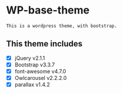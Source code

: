 # WP-base-theme
```
This is a wordpress theme, with bootstrap.
```
## This theme includes
* [x] jQuery v2.1.1
* [x] Bootstrap v3.3.7
* [x] font-awesome v4.7.0
* [x] Owlcarousel v2.2.2.0
* [x] parallax v1.4.2
